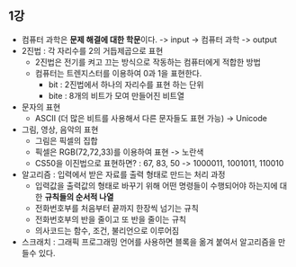 1강
-----------
* 컴퓨터 과학은 **문제 해결에 대한 학문**이다. -> input -> 컴퓨터 과학 -> output
* 2진법 : 각 자리수를 2의 거듭제곱으로 표현
  * 2진법은 전기를 켜고 끄는 방식으로 작동하는 컴퓨터에게 적합한 방법
  * 컴퓨터는 트렌지스터를 이용하여 0과 1을 표현한다.
    * bit : 2진법에서 하나의 자리수를 표현 하는 단위
    * bite : 8개의 비트가 모여 만들어진 비트열
* 문자의 표현
  * ASCII (더 많은 비트를 사용해서 다른 문자들도 표현 가능) -> Unicode
* 그림, 영상, 음악의 표현
  * 그림은 픽셀의 집합 
  * 픽셀은 RGB(72,72,33)를 이용하여 표현 -> 노란색
  * CS50을 이진법으로 표현하면? : 67, 83, 50 -> 1000011, 1001011, 110010
* 알고리즘 : 입력에서 받은 자료를 출력 형태로 만드는 처리 과정
  * 입력값을 출력값의 형태로 바꾸기 위해 어떤 명령들이 수행되어야 하는지에 대한 **규칙들의 순서적 나열**
  * 전화번호부를 처음부터 끝까지 한장씩 넘기는 규칙
  * 전화번호부의 반을 줄이고 또 반을 줄이는 규칙
  * 의사코드는 함수, 조건, 불리언으로 이루어짐
* 스크래치 : 그래픽 프로그래밍 언어를 사용하면 블록을 옮겨 붙여서 알고리즘을 만들수 있다.